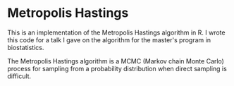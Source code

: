 # Metropolis Hastings

This is an implementation of the Metropolis Hastings algorithm in R. I wrote this code for a talk I gave on the algorithm 
for the master's program in biostatistics. 

The Metropolis Hastings algorithm is a MCMC (Markov chain Monte Carlo) process for sampling from a 
probability distribution when direct sampling is difficult. 
